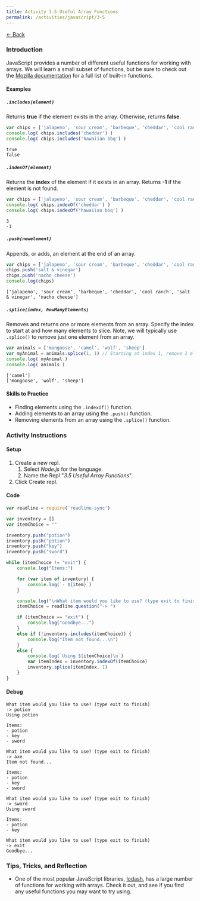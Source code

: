 ```yaml
---
title: Activity 3.5 Useful Array Functions
permalink: /activities/javascript/3-5
---
```


[← Back](/activities/javascript/)

### Introduction

JavaScript provides a number of different useful functions for working with arrays. We will learn a small subset of functions, but be sure to check out the [Mozilla documentation](https://developer.mozilla.org/en-US/docs/Web/JavaScript/Reference/Global_Objects/Array#Instance_methods) for a full list of built-in functions.

#### Examples

##### `.includes(element)`

Returns **true** if the element exists in the array. Otherwise, returns **false**.

```js
var chips = ['jalapeno', 'sour cream', 'barbeque', 'cheddar', 'cool ranch']
console.log( chips.includes('cheddar') )
console.log( chips.includes('hawaiian bbq') )
```
```shell
true
false
```


##### `.indexOf(element)`

Returns the **index** of the element if it exists in an array. Returns **-1** if the element is not found.

```js
var chips = ['jalapeno', 'sour cream', 'barbeque', 'cheddar', 'cool ranch']
console.log( chips.indexOf('cheddar') )
console.log( chips.indexOf('hawaiian bbq') )
```
```shell
3
-1
```

##### `.push(newelement)`

Appends, or adds, an element at the end of an array.

```js
var chips = ['jalapeno', 'sour cream', 'barbeque', 'cheddar', 'cool ranch']
chips.push('salt & vinegar')
chips.push('nacho cheese')
console.log(chips)
```
```shell
['jalapeno', 'sour cream', 'barbeque', 'cheddar', 'cool ranch', 'salt & vinegar', 'nacho cheese']
```

##### `.splice(index, howManyElements)`

Removes and returns one or more elements from an array. Specify the index to start at and how many elements to slice. Note, we will typically use `.splice()` to remove just one element from an array.

```js
var animals = ['mongoose', 'camel', 'wolf', 'sheep']
var myAnimal = animals.splice(1, 1) // Starting at index 1, remove 1 element
console.log( myAnimal )
console.log( animals )
```
```shell
['camel']
['mongoose', 'wolf', 'sheep']
```

#### Skills to Practice

- Finding elements using the `.indexOf()` function.
- Adding elements to an array using the `.push()` function.
- Removing elements from an array using the `.splice()` function.

### Activity Instructions

#### Setup
1. Create a new repl.
    1. Select *Node.js* for the language.
    2. Name the Repl "*3.5 Useful Array Functions*".
2. Click Create repl.

#### Code

```js
var readline = require('readline-sync')

var inventory = []
var itemChoice = ""

inventory.push("potion")
inventory.push("potion")
inventory.push("key")
inventory.push("sword")

while (itemChoice != "exit") {
    console.log("Items:")

    for (var item of inventory) {
        console.log(`- ${item}`)
    }

    console.log("\nWhat item would you like to use? (type exit to finish)")
    itemChoice = readline.question("-> ")

    if (itemChoice == "exit") {
        console.log("Goodbye...")
    }
    else if (!inventory.includes(itemChoice)) {
        console.log("Item not found...\n")
    }
    else {
        console.log(`Using ${itemChoice}\n`)
        var itemIndex = inventory.indexOf(itemChoice)
        inventory.splice(itemIndex, 1)
    }
}
```

#### Debug

```shell
What item would you like to use? (type exit to finish)
-> potion
Using potion

Items:
- potion
- key
- sword

What item would you like to use? (type exit to finish)
-> axe
Item not found...

Items:
- potion
- key
- sword

What item would you like to use? (type exit to finish)
-> sword
Using sword

Items:
- potion
- key

What item would you like to use? (type exit to finish)
-> exit
Goodbye...
```

### Tips, Tricks, and Reflection

- One of the most popular JavaScript libraries, [lodash](https://lodash.com/), has a large number of functions for working with arrays. Check it out, and see if you find any useful functions you may want to try using.